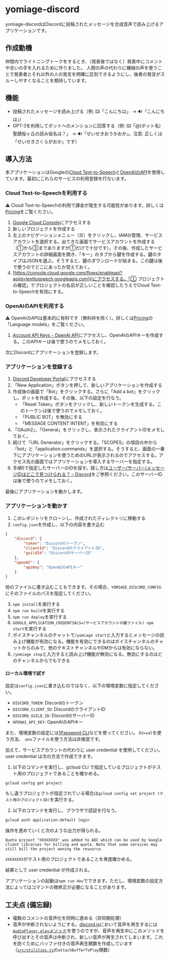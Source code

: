 # yomiage-discord
yomiage-discordはDiscordに投稿されたメッセージを合成音声で読み上げるアプリケーションです。

## 作成動機
仲間内でライトニングトークをするとき、（発表後ではなく）発表中にコメントや合いの手を入れるために作りました。
人間の声の代わりに機械の声を使うことで発表者とそれ以外の人の発言を明確に区別できるようにし、後者の発言がスルーしやすくなることを期待しています。

## 機能
- 投稿されたメッセージを読み上げる（例: ⌨️「こんにちは」 → 🔊「こんにちは」）
- GPT-3を利用してボットへのメンションに回答する（例: ⌨️「@(ボット名) 聖蹟桜ヶ丘の読み仮名は？」 → 🔊「せいせきおうかおか」。注意: 正しくは「せいせきさくらがおか」です）

## 導入方法
本アプリケーションはGoogleの[Cloud Text-to-Speech](https://cloud.google.com/text-to-speech)と[OpenAIのAPI](https://openai.com/api/)を使用しています。最初にこれらのサービスの利用登録を行ないます。

### Cloud Text-to-Speechを利用する
⚠️ Cloud Text-to-Speechの利用で課金が発生する可能性があります。詳しくは[Pricing](https://cloud.google.com/text-to-speech/pricing)をご覧ください。

1. [Google Cloud Console](https://console.cloud.google.com)にアクセスする
2. 新しいプロジェクトを作成する
3. 左上のナビゲーションメニュー（☰）をクリックし、IAMの管理、サービスアカウントを選択する。出てきた画面でサービスアカウントを作成する（①から③までありますが①だけで十分です）。その後、作成したサービスアカウントの詳細画面を開き、「キー」のタブから鍵を作成する。鍵のタイプはJSONを選ぶ。そうすると、鍵のダウンロードが始まる。この鍵は後で使うのでどこにあったか覚えておく。
4. [https://console.cloud.google.com/flows/enableapi?apiid=texttospeech.googleapis.com]()にアクセスする。「① プロジェクトの確認」でプロジェクトの名前が正しいことを確認したうえでCloud Text-to-Speechを有効にする。

### OpenAIのAPIを利用する
⚠️ OpenAIのAPIは基本的に有料です（無料枠を除く）。詳しくは[Pricing](https://openai.com/api/pricing/)の「Language models」をご覧ください。

1. [Account API Keys - OpenAI API](https://beta.openai.com/account/api-keys)にアクセスし、OpenAIのAPIキーを作成する。このAPIキーは後で使うのでメモしておく。

次にDiscordにアプリケーションを登録します。

### アプリケーションを登録する
1. [Discord Developer Portal](https://discord.com/developers/applications)にアクセスする
2. 「New Application」ボタンを押して、新しいアプリケーションを作成する
3. 作成後の画面で「Bot」をクリックする。さらに「Add a bot」をクリックし、ボットを作成する。その後、以下の設定を行なう。
    - 「Reset Token」ボタンをクリックし、新しいトークンを生成する。このトークンは後で使うのでメモしておく。
    - 「PUBLIC BOT」を無効にする
    - 「MESSAGE CONTENT INTENT」を有効にする
4. 「OAuth2」、「General」をクリックし、表示されたクライアントIDをメモしておく。
5. 続けて「URL Generator」をクリックする。「SCOPES」の項目の中から「bot」と「application.commands」を選択する。そうすると、画面の一番下にアプリケーションを使うためのURLが表示されるのでアクセスする。アクセス先の画面ではアプリケーションを導入するサーバーを指定する。
6. 手順5で指定したサーバーのIDを探す。探し方は[ユーザー/サーバー/メッセージIDはどこで見つけられる？ – Discord](https://support.discord.com/hc/ja/articles/206346498-%E3%83%A6%E3%83%BC%E3%82%B6%E3%83%BC-%E3%82%B5%E3%83%BC%E3%83%90%E3%83%BC-%E3%83%A1%E3%83%83%E3%82%BB%E3%83%BC%E3%82%B8ID%E3%81%AF%E3%81%A9%E3%81%93%E3%81%A7%E8%A6%8B%E3%81%A4%E3%81%91%E3%82%89%E3%82%8C%E3%82%8B-)をご参照ください。このサーバーIDは後で使うのでメモしておく。

最後にアプリケーションを動かします。

### アプリケーションを動かす

1. このレポジトリをクローンし、作成されたディレクトリに移動する
2. `config.json`を作成し、以下の内容を書き込む

```json
{
    "discord": {
        "token": "Discordのトークン",
        "clientId": "DiscordのクライアントID",
        "guildId": "DiscordのサーバーID"
    },
    "openAI": {
        "apiKey": "OpenAIのAPIキー"
    }
}
```

他のファイルに書き込むこともできます。その場合、`YOMIAGE_DISCORD_CONFIG`にそのファイルのパスを指定してください。

3. `npm install`を実行する
4. `npm run build`を実行する
5. `npm run deploy`を実行する
6. `GOOGLE_APPLICATION_CREDENTIALS=(サービスアカウントの鍵ファイル) npm start`を実行する
7. ボイスチャンネルのチャットで`/yomiage start`と入力するとメッセージの読み上げ機能が有効になる。機能を有効にできるのはボイスチャンネルのチャットからのみで、他のテキストチャンネルやDMからは有効にならない。
8. `/yomiage stop`と入力すると読み上げ機能が無効になる。無効にするのはどのチャンネルからでもできる

#### ローカル環境で試す

設定は`config.json`に書き込むのではなく、以下の環境変数に指定してください。

- `DISCORD_TOKEN`: Discordのトークン
- `DISCORD_CLIENT_ID`: DiscordのクライアントID
- `DISCORD_GUILD_ID`: DiscordのサーバーID
- `OPENAI_API_KEY`: OpenAIのAPIキー

また、環境変数の設定には[1Password CLI](https://developer.1password.com/docs/cli/)などを使ってください。
`EV=val`を使う方法、`.env`ファイルを使う方法は非推奨です。

加えて、サービスアカウントの代わりに user credential を使用してください。user credential は次の方法で作成できます。

1. 以下のコマンドを実行し、gcloud CLI で指定しているプロジェクトがテスト用のプロジェクトであることを確かめる。

```sh
gcloud config get project
```

もし違うプロジェクトが指定されている場合は`gcloud config set project (テスト用のプロジェクトID)`を実行する。

2. 以下のコマンドを実行し、ブラウザで認証を行なう。

```sh
gcloud auth application-default login
```

操作を進めていくと次のような出力が得られる。

```text
Quota project "XXXXXXXX" was added to ADC which can be used by Google client libraries for billing and quota. Note that some services may still bill the project owning the resource.
```

`XXXXXXXX`がテスト用のプロジェクトであることを再度確かめる。

結果として user credential が作成される。

アプリケーションの起動は`npm run dev`でできます。ただし、環境変数の設定方法によってはコマンドの微修正が必要になることがあります。

## 工夫点 (備忘録)
- 複数のコメントの音声化を同時に進める（非同期処理）
- 音声が中断されないようにする。[discord.js](https://discord.js.org/#/)において音声を再生するには[`AudioPlayer.play`メソッド](https://discord.js.org/#/docs/voice/main/class/AudioPlayer?scrollTo=play)を使うのですが、音声を再生中にこのメソッドを呼び出すとその音声は中断され、新しい音声が再生されてしまいます。これを防ぐためにバッファ付きの音声再生関数を作成しています（[`src/utilities.ts`](src/utilities.ts)の`attachBufferToPlay`関数）
